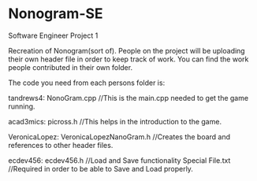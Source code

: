 # Nonogram-SE
Software Engineer Project 1


Recreation of Nonogram(sort of). 
People on the project will be uploading their own header file in order to keep track of work.
You can find the work people contributed in their own folder.

The code you need from each persons folder is:

tandrews4:
NonoGram.cpp  //This is the main.cpp needed to get the game running.

acad3mics:
picross.h   //This helps in the introduction to the game.

VeronicaLopez:
VeronicaLopezNanoGram.h   //Creates the board and references to other header files.

ecdev456:
ecdev456.h  //Load and Save functionality
Special File.txt    //Required in order to be able to Save and Load properly.
